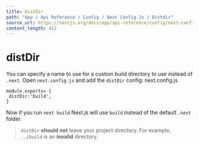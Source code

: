 ```yaml
---
title: DistDir
path: "App / Api Reference / Config / Next Config Js / Distdir"
source_url: https://nextjs.org/docs/app/api-reference/config/next-config-js/distDir
content_length: 412
---
```


# distDir
You can specify a name to use for a custom build directory to use instead of `.next`.
Open `next.config.js` and add the `distDir` config:
next.config.js
```
module.exports= {
 distDir:'build',
}
```

Now if you run `next build` Next.js will use `build` instead of the default `.next` folder.
> `distDir` **should not** leave your project directory. For example, `../build` is an **invalid** directory.
